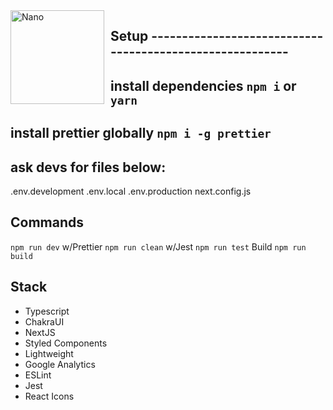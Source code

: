 <img width="150" height="150" align="left" style="float: left; margin: 0 10px 0 0;" alt="Nano" src="https://images-ext-1.discordapp.net/external/cclV8ULK84fvDaYkAtCIXD6OdcyOOV_umgAaXHtNfGQ/%3Fsize%3D2048/https/cdn.discordapp.com/avatars/783539062149087262/e14cc2c976c3e176d191c8d8105b0d6f.png?width=676&height=676">

## Setup ---------------------------------------------------------

## install dependencies `npm i` or `yarn`
## install prettier globally `npm i -g prettier`
## ask devs for files below:
.env.development
.env.local
.env.production
next.config.js
## Commands
`npm run dev`
w/Prettier `npm run clean`
w/Jest `npm run test`
Build `npm run build`
## Stack
-   Typescript
-   ChakraUI
-   NextJS
-   Styled Components
-   Lightweight
-   Google Analytics
-   ESLint
-   Jest
-   React Icons